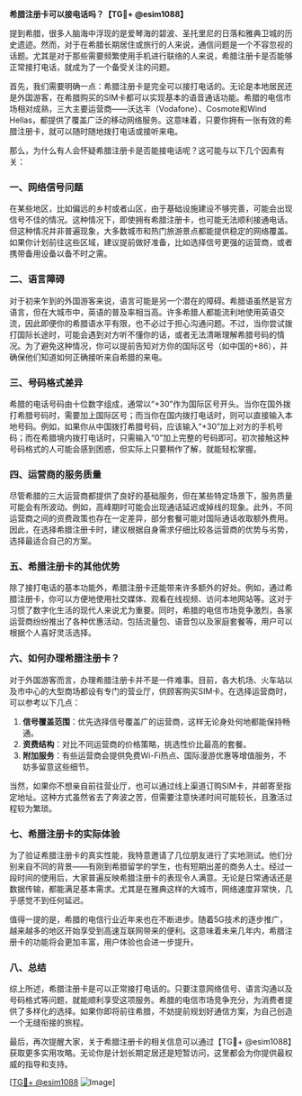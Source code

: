 **希腊注册卡可以接电话吗？【TG💪+ @esim1088】**

提到希腊，很多人脑海中浮现的是爱琴海的碧波、圣托里尼的日落和雅典卫城的历史遗迹。然而，对于在希腊长期居住或旅行的人来说，通信问题是一个不容忽视的话题。尤其是对于那些需要频繁使用手机进行联络的人来说，希腊注册卡是否能够正常接打电话，就成为了一个备受关注的问题。

首先，我们需要明确一点：希腊注册卡是完全可以接打电话的。无论是本地居民还是外国游客，在希腊购买的SIM卡都可以实现基本的语音通话功能。希腊的电信市场相对成熟，三大主要运营商——沃达丰（Vodafone）、Cosmote和Wind Hellas，都提供了覆盖广泛的移动网络服务。这意味着，只要你拥有一张有效的希腊注册卡，就可以随时随地拨打电话或接听来电。

那么，为什么有人会怀疑希腊注册卡是否能接电话呢？这可能与以下几个因素有关：

### 一、网络信号问题

在某些地区，比如偏远的乡村或者山区，由于基础设施建设不够完善，可能会出现信号不佳的情况。这种情况下，即使拥有希腊注册卡，也可能无法顺利接通电话。但这种情况并非普遍现象，大多数城市和热门旅游景点都能提供稳定的网络覆盖。如果你计划前往这些区域，建议提前做好准备，比如选择信号更强的运营商，或者携带备用设备以备不时之需。

### 二、语言障碍

对于初来乍到的外国游客来说，语言可能是另一个潜在的障碍。希腊语虽然是官方语言，但在大城市中，英语的普及率相当高。许多希腊人都能流利地使用英语交流，因此即便你的希腊语水平有限，也不必过于担心沟通问题。不过，当你尝试拨打国际长途时，可能会遇到对方听不懂你的话，或者无法清晰理解希腊号码的情况。为了避免这种情况，你可以提前告知对方你的国际区号（如中国的+86），并确保他们知道如何正确接听来自希腊的来电。

### 三、号码格式差异

希腊的电话号码由十位数字组成，通常以“+30”作为国际区号开头。当你在国外拨打希腊号码时，需要加上国际区号；而当你在国内拨打电话时，则可以直接输入本地号码。例如，如果你从中国拨打希腊号码，应该输入“+30”加上对方的手机号码；而在希腊境内拨打电话时，只需输入“0”加上完整的号码即可。初次接触这种号码格式的人可能会感到困惑，但实际上只要稍作了解，就能轻松掌握。

### 四、运营商的服务质量

尽管希腊的三大运营商都提供了良好的基础服务，但在某些特定场景下，服务质量可能会有所波动。例如，高峰期时可能会出现通话延迟或掉线的现象。此外，不同运营商之间的资费政策也存在一定差异，部分套餐可能对国际通话收取额外费用。因此，在选择希腊注册卡时，建议根据自身需求仔细比较各运营商的优势与劣势，选择最适合自己的方案。

### 五、希腊注册卡的其他优势

除了接打电话的基本功能外，希腊注册卡还能带来许多额外的好处。例如，通过希腊注册卡，你可以方便地使用社交媒体、观看在线视频、访问本地网站等。这对于习惯了数字化生活的现代人来说尤为重要。同时，希腊的电信市场竞争激烈，各家运营商纷纷推出了各种优惠活动，包括流量包、语音包以及家庭套餐等，用户可以根据个人喜好灵活选择。

### 六、如何办理希腊注册卡？

对于外国游客而言，办理希腊注册卡并不是一件难事。目前，各大机场、火车站以及市中心的大型商场都设有专门的营业厅，供顾客购买SIM卡。在选择运营商时，可以参考以下几点：

1. **信号覆盖范围**：优先选择信号覆盖广的运营商，这样无论身处何地都能保持畅通。
2. **资费结构**：对比不同运营商的价格策略，挑选性价比最高的套餐。
3. **附加服务**：有些运营商会提供免费Wi-Fi热点、国际漫游优惠等增值服务，不妨多留意这些细节。

当然，如果你不想亲自前往营业厅，也可以通过线上渠道订购SIM卡，并邮寄至指定地址。这种方式虽然省去了奔波之苦，但需要注意快递时间可能较长，且激活过程较为繁琐。

### 七、希腊注册卡的实际体验

为了验证希腊注册卡的真实性能，我特意邀请了几位朋友进行了实地测试。他们分别来自不同的背景——有刚到希腊留学的学生，也有短期出差的商务人士。经过一段时间的使用后，大家普遍反映希腊注册卡的表现令人满意。无论是日常通话还是数据传输，都能满足基本需求。尤其是在雅典这样的大城市，网络速度非常快，几乎感觉不到任何延迟。

值得一提的是，希腊的电信行业近年来也在不断进步。随着5G技术的逐步推广，越来越多的地区开始享受到高速互联网带来的便利。这意味着未来几年内，希腊注册卡的功能将会更加丰富，用户体验也会进一步提升。

### 八、总结

综上所述，希腊注册卡是可以正常接打电话的。只要注意网络信号、语言沟通以及号码格式等问题，就能顺利享受这项服务。希腊的电信市场竞争充分，为消费者提供了多样化的选择。如果你即将前往希腊，不妨提前规划好通信方案，为自己创造一个无缝衔接的旅程。

最后，再次提醒大家，关于希腊注册卡的相关信息可以通过【TG💪+ @esim1088】获取更多实用攻略。无论你是计划长期定居还是短暂访问，这里都会为你提供最权威的指导和支持。

[[TG💪+ @esim1088](https://t.me/s/esim1088) ![Image](https://i.postimg.cc/4NQfJmqS/Snipaste-2025-05-13-00-14-12.png)]